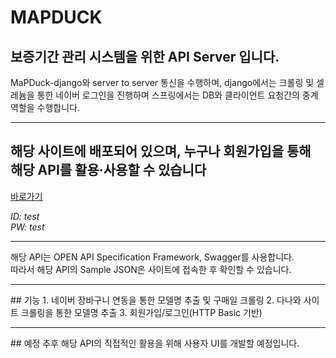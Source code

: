# MAPDUCK
## 보증기간 관리 시스템을 위한 API Server 입니다.
MaPDuck-django와 server to server 통신을 수행하며, django에서는 크롤링 및 셀레늄을 통한 네이버 로그인을 진행하며
스프링에서는 DB와 클라이언트 요청간의 중계역할을 수행합니다.
<hr/>

## 해당 사이트에 배포되어 있으며, 누구나 회원가입을 통해 해당 API를 활용·사용할 수 있습니다

[바로가기](https://www.mapduck.shop/swagger-ui/)

*ID: test*   
*PW: test*

<hr/>

해당 API는 OPEN API Specification Framework, Swagger를 사용합니다.   
따라서 해당 API의 Sample JSON은 사이트에 접속한 후 확인할 수 있습니다.

<hr/>
## 기능
1. 네이버 장바구니 연동을 통한 모델명 추출 및 구매일 크롤링
2. 다나와 사이트 크롤링을 통한 모델명 추출
3. 회원가입/로그인(HTTP Basic 기반)


<hr/>
## 예정
추후 해당 API의 직접적인 활용을 위해 사용자 UI를 개발할 예정입니다.
